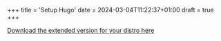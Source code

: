 +++
title = 'Setup Hugo'
date = 2024-03-04T11:22:37+01:00
draft = true
+++

[Download the extended version for your distro here](https://github.com/gohugoio/hugo/releases/latest)

